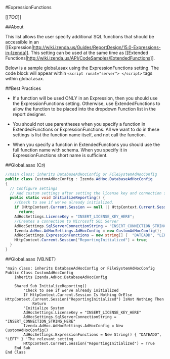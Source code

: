 #ExpressionFunctions

[[_TOC_]]

##About

This list allows the user specify additional SQL functions that should be accessible in an [[Expression|http://wiki.izenda.us/Guides/ReportDesign/15.0-Expressions-in-Izenda]]. This setting can be used at the same time as [[Extended Functions|http://wiki.izenda.us/API/CodeSamples/ExtendedFunctions]].

Below is a sample global.asax using the ExpressionFunctions setting. The code block will appear within ``<script runat="server"> </script>`` tags within global.asax.

##Best Practices

- If a function will be used ONLY in an Expression, then you should use the ExpressionFunctions setting. Otherwise, use ExtendedFunctions to allow the function to be placed into the dropdown Function list in the report designer.

- You should not use parentheses when you specify a function in ExtendedFunctions or ExpressionFunctions. All we want to do in these settings is list the function name itself, and not call the function.

- When you specify a function in ExtendedFunctions you should use the full function name with schema. When you specify it in ExpressionFunctions short name is sufficient.

##Global.asax (C♯)

```csharp
//main class: inherits DatabaseAdHocConfig or FileSystemAdHocConfig
public class CustomAdHocConfig : Izenda.AdHoc.DatabaseAdHocConfig
{
  // Configure settings
  // Add custom settings after setting the license key and connection string by overriding the ConfigureSettings() method
  public static void InitializeReporting() {
    //Check to see if we've already initialized.
    if (HttpContext.Current.Session == null || HttpContext.Current.Session["ReportingInitialized"] != null)
      return;
    AdHocSettings.LicenseKey = "INSERT_LICENSE_KEY_HERE";
    //Creates a connection to Microsoft SQL Server
    AdHocSettings.SqlServerConnectionString = "INSERT_CONNECTION_STRING_HERE";
    Izenda.AdHoc.AdHocSettings.AdHocConfig = new CustomAdHocConfig();
    AdHocSettings.ExpressionFunctions = new string[] {  "DATEADD", "LEFT" };//The relevant setting
    HttpContext.Current.Session["ReportingInitialized"] = true;
  }
}
```

##Global.asax (VB.NET)

```visualbasic
'main class: inherits DatabaseAdHocConfig or FileSystemAdHocConfig
Public Class CustomAdHocConfig
    Inherits Izenda.AdHoc.DatabaseAdHocConfig

    Shared Sub InitializeReporting()
        'Check to see if we've already initialized
        If HttpContext.Current.Session Is Nothing OrElse HttpContext.Current.Session("ReportingInitialized") IsNot Nothing Then
            Return
        'Initialize System
        AdHocSettings.LicenseKey = "INSERT_LICENSE_KEY_HERE"
        AdHocSettings.SqlServerConnectionString = "INSERT_CONNECTION_STRING_HERE"
        Izenda.AdHoc.AdHocSettings.AdHocConfig = New CustomAdHocConfig()
        AdHocSettings.ExpressionFunctions = New String() { "DATEADD", "LEFT" } 'The relevant setting
        HttpContext.Current.Session("ReportingInitialized") = True
    End Sub
End Class
```